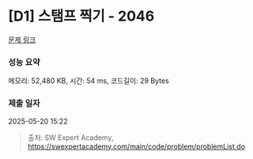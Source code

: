 # [D1] 스탬프 찍기 - 2046 

[문제 링크](https://swexpertacademy.com/main/code/problem/problemDetail.do?contestProbId=AV5QKdT6AyYDFAUq) 

### 성능 요약

메모리: 52,480 KB, 시간: 54 ms, 코드길이: 29 Bytes

### 제출 일자

2025-05-20 15:22



> 출처: SW Expert Academy, https://swexpertacademy.com/main/code/problem/problemList.do